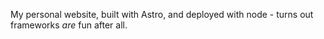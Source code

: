 My personal website, built with Astro, and deployed with node - turns out frameworks *are* fun after all. 
